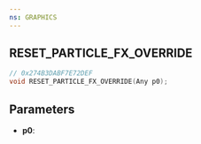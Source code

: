 ```yaml
---
ns: GRAPHICS
---
```

## RESET_PARTICLE_FX_OVERRIDE

```c
// 0x274B3DABF7E72DEF
void RESET_PARTICLE_FX_OVERRIDE(Any p0);
```

## Parameters
* **p0**:

